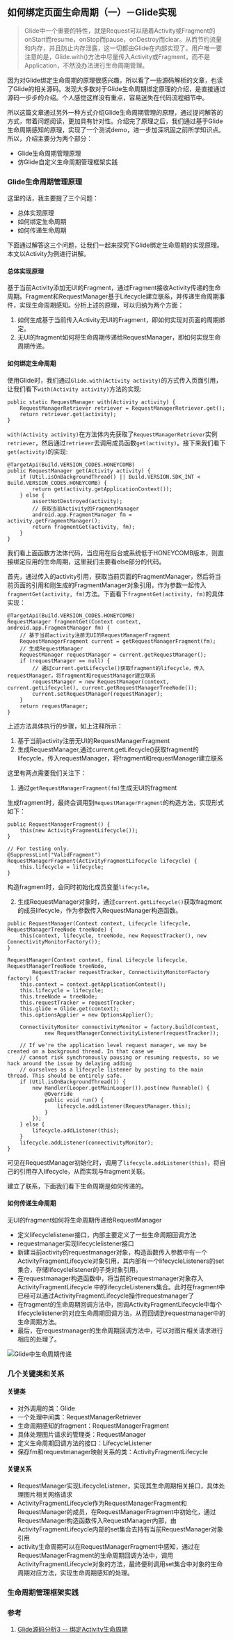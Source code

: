 ## 如何绑定页面生命周期（一）－Glide实现

>Glide中一个重要的特性，就是Request可以随着Activity或Fragment的onStart而resume，onStop而pause，onDestroy而clear。从而节约流量和内存，并且防止内存泄露，这一切都由Glide在内部实现了。用户唯一要注意的是，Glide.with()方法中尽量传入Activity或Fragment，而不是Application，不然没办法进行生命周期管理。

因为对Glide绑定生命周期的原理很感兴趣，所以看了一些源码解析的文章，也读了Glide的相关源码。发现大多数对于Glide生命周期绑定原理的介绍，是直接通过源码一步步的介绍。个人感觉这样没有重点，容易迷失在代码流程细节中。

所以这篇文章通过另外一种方式介绍Glide生命周期管理的原理，通过提问解答的方式，带着问题阅读，更加具有针对性。介绍完了原理之后，我们通过基于Glide生命周期感知的原理，实现了一个测试demo，进一步加深巩固之前所学知识点。所以，介绍主要分为两个部分：

+ Glide生命周期管理原理
+ 仿Glide自定义生命周期管理框架实践

### Glide生命周期管理原理
这里的话，我主要提了三个问题：

+ 总体实现原理
+ 如何绑定生命周期
+ 如何传递生命周期

下面通过解答这三个问题，让我们一起来探究下Glide绑定生命周期的实现原理。本文以Activity为例进行讲解。

#### 总体实现原理
基于当前Activity添加无UI的Fragment，通过Fragment接收Activity传递的生命周期。Fragment和RequestManager基于Lifecycle建立联系，并传递生命周期事件，实现生命周期感知。分析上述的原理，可以归纳为两个方面：

1. 如何生成基于当前传入Activity无UI的Fragment，即如何实现对页面的周期绑定。
2. 无UI的fragment如何将生命周期传递给RequestManager，即如何实现生命周期传递。

#### 如何绑定生命周期
使用Glide时，我们通过`Glide.with(Activity activity)`的方式传入页面引用，让我们看下`with(Activity activity)`方法的实现:

```
public static RequestManager with(Activity activity) {
    RequestManagerRetriever retriever = RequestManagerRetriever.get();
    return retriever.get(activity);
}
```

`with(Activity activity)`在方法体内先获取了`RequestManagerRetriever`实例`retriever`，然后通过`retriever`去调用成员函数`get(activity)`。接下来我们看下`get(activity)`的实现:

```
@TargetApi(Build.VERSION_CODES.HONEYCOMB)
public RequestManager get(Activity activity) {
    if (Util.isOnBackgroundThread() || Build.VERSION.SDK_INT < Build.VERSION_CODES.HONEYCOMB) {
        return get(activity.getApplicationContext());
    } else {
        assertNotDestroyed(activity);
        // 获取当前Activity的FragmentManager
        android.app.FragmentManager fm = activity.getFragmentManager();
        return fragmentGet(activity, fm);
    }
}
```

我们看上面函数方法体代码，当应用在后台或系统低于HONEYCOMB版本，则直接绑定应用的生命周期，这里我们主要看else部分的代码。

首先，通过传入的activity引用，获取当前页面的FragmentManager，然后将当前页面的引用和刚生成的FragmentManager对象引用，作为参数一起传入`fragmentGet(activity, fm)`方法。下面看下`fragmentGet(activity, fm)`的具体实现：

```
@TargetApi(Build.VERSION_CODES.HONEYCOMB)
RequestManager fragmentGet(Context context, android.app.FragmentManager fm) {
	// 基于当前activity注册无UI的RequestManagerFragment
    RequestManagerFragment current = getRequestManagerFragment(fm);
    // 生成RequestManager
    RequestManager requestManager = current.getRequestManager();
    if (requestManager == null) {
    	// 通过current.getLifecycle()获取fragment的lifecycle，传入requestManager，将fragment和requestManager建立联系
        requestManager = new RequestManager(context, current.getLifecycle(), current.getRequestManagerTreeNode());
        current.setRequestManager(requestManager);
    }
    return requestManager;
}
```

上述方法具体执行的步骤，如上注释所示：

1. 基于当前activity注册无UI的RequestManagerFragment
2. 生成RequestManager,通过current.getLifecycle()获取fragment的lifecycle，传入requestManager，将fragment和requestManager建立联系

这里有两点需要我们关注下：

1. 通过`getRequestManagerFragment(fm)`生成无UI的fragment

生成fragment时，最终会调用到`RequestManagerFragment`的构造方法，实现形式如下：

```
public RequestManagerFragment() {
    this(new ActivityFragmentLifecycle());
}

// For testing only.
@SuppressLint("ValidFragment")
RequestManagerFragment(ActivityFragmentLifecycle lifecycle) {
    this.lifecycle = lifecycle;
}
```

构造fragment时，会同时初始化成员变量`lifecycle`。

2. 生成RequestManager对象时，通过`current.getLifecycle()`获取fragment的成员lifecycle，作为参数传入RequestManager构造函数。

```
public RequestManager(Context context, Lifecycle lifecycle, RequestManagerTreeNode treeNode) {
    this(context, lifecycle, treeNode, new RequestTracker(), new ConnectivityMonitorFactory());
}

RequestManager(Context context, final Lifecycle lifecycle, RequestManagerTreeNode treeNode,
        RequestTracker requestTracker, ConnectivityMonitorFactory factory) {
    this.context = context.getApplicationContext();
    this.lifecycle = lifecycle;
    this.treeNode = treeNode;
    this.requestTracker = requestTracker;
    this.glide = Glide.get(context);
    this.optionsApplier = new OptionsApplier();

    ConnectivityMonitor connectivityMonitor = factory.build(context,
            new RequestManagerConnectivityListener(requestTracker));

    // If we're the application level request manager, we may be created on a background thread. In that case we
    // cannot risk synchronously pausing or resuming requests, so we hack around the issue by delaying adding
    // ourselves as a lifecycle listener by posting to the main thread. This should be entirely safe.
    if (Util.isOnBackgroundThread()) {
        new Handler(Looper.getMainLooper()).post(new Runnable() {
            @Override
            public void run() {
                lifecycle.addListener(RequestManager.this);
            }
        });
    } else {
        lifecycle.addListener(this);
    }
    lifecycle.addListener(connectivityMonitor);
}
```

可见在RequestManager初始化时，调用了`lifecycle.addListener(this)`，将自己的引用存入lifecycle，从而实现与fragment关联。

建立了联系，下面我们看下生命周期是如何传递的。

#### 如何传递生命周期
无UI的fragment如何将生命周期传递给RequestManager

- 定义lifecyclelistener接口，内部主要定义了一些生命周期回调方法
- requestmanager实现lifecyclelistener接口
- 新建当前activity的requestmanager对象，构造函数传入参数中有一个ActivityFragmentLifecycle对象引用，其内部有一个lifecycleListeners的set集合，存储lifecyclelistener的子类对象引用。
- 在requestmanager构造函数中，将当前的requestmanager对象存入ActivityFragmentLifecycle 中的lifecycleListeners集合。此时在fragment中已经可以通过ActivityFragmentLifecycle操作requestmanager了
- 在fragment的生命周期回调方法中，回调ActivityFragmentLifecycle中每个lifecyclelistener的对应生命周期回调方法，从而回调到requestmanager中的生命周期方法。
- 最后，在requestmanager的生命周期回调方法中，可以对图片相关请求进行相应的处理了。

![Glide中生命周期传递](http://on-img.com/chart_image/5b55438ce4b053a09c10a29d.png)


### 几个关键类和关系

#### 关键类
+ 对外调用的类：Glide 
+ 一个处理中间类：RequestManagerRetriever
+ 生命周期感知的fragment：RequestManagerFragment
+ 具体处理图片请求的管理类：RequestManager
+ 定义生命周期回调方法的接口：LifecycleListener
+ 保存fm和requestmanager映射关系的类：ActivityFragmentLifecycle

#### 关键关系
+ RequestManager实现LifecycleListener，实现其生命周期相关接口，具体处理图片相关网络请求
+  ActivityFragmentLifecycle作为RequestManagerFragment和RequestManager的成员，在RequestManagerFragment中初始化，通过RequestManager构造函数传入RequestManager内部，由ActivityFragmentLifecycle内部的set集合去持有当前RequestManager对象引用
+  activity生命周期可以在RequestManagerFragment中感知，通过在RequestManagerFragment的生命周期回调方法中，调用ActivityFragmentLifecycle对象的方法，最终便利调用set集合中对象的生命周期对应方法，实现生命周期感知的处理。

### 生命周期管理框架实践

### 参考
1. [Glide源码分析3 -- 绑定Activity生命周期](https://blog.csdn.net/u013510838/article/details/52143097)

